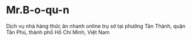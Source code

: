 # Mr.B-o-qu-n
Dịch vụ nhà hàng thức ăn nhanh online trụ sở tại phường Tân Thành, quận Tân Phú, thành phố Hồ Chí Minh, Việt Nam
